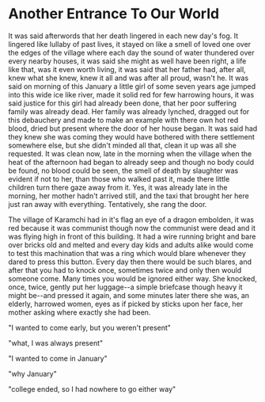 # Another Entrance To Our World 



It was said afterwords that her death lingered in each new day's fog. It lingered like lullaby of past lives, it stayed on like a smell of loved one over the edges of the village where each day the sound of water thundered over every nearby houses, it was said she might as well have been right, a life like that, was it even worth living, it was said that her father had, after all, knew what she knew, knew it all and was after all proud, wasn't he. It was said on morning of this January a little girl of some seven years age jumped into this wide ice like river, made it solid red for few harrowing hours, it was said justice for this girl had already been done, that her poor suffering family was already dead. Her family was already lynched, dragged out for this debauchery and made to make an example with there own hot red blood, dried but present where the door of her house began. It was said had they knew she was coming they would have bothered with there settlement somewhere else, but she didn't minded all that, clean it up was all she requested. It was clean now, late in the morning when the village when the heat of the afternoon had began to already seep and though no body could be found, no blood could be seen, the smell of death by slaughter was evident if not to her, than those who walked past it, made there little children turn there gaze away from it. Yes, it was already late in the morning, her mother hadn't arrived still, and the taxi that brought her here just ran away with everything. Tentatively, she rang the door. 

The village of Karamchi had in it's flag an eye of a dragon embolden, it was red because it was communist though now the communist were dead and it was flying high in front of this building. It had a wire running bright and bare over bricks old and melted and every day kids and adults alike would come to test this machination that was a ring which would blare whenever they dared to press this button. Every day then there would be such blares, and after that you had to knock once, sometimes twice and only then would someone come. Many times you would be ignored either way. She knocked, once, twice, gently put her luggage--a simple briefcase though heavy it might be--and pressed it again, and some minutes later there she was, an elderly, harrowed women, eyes as if picked by sticks upon her face, her mother asking where exactly she had been. 

"I wanted to come early, but you weren't present"

"what, I was always present"

"I wanted to come in January"

"why January"

"college ended, so I had nowhere to go either way"

